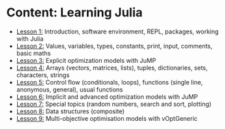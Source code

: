 # Content: Learning Julia

-   [Lesson 1:](01.Lesson1-ecosystem.pdf) Introduction, software environment, REPL, packages, working with Julia
-   [Lesson 2:](02.Lesson2.basics.pdf) Values, variables, types, constants, print, input, comments, basic maths
-   [Lesson 3:](03.Lesson3.JumpPart1.pdf) Explicit optimization models with JuMP
-   [Lesson 4:](04.Lesson4.datastructures.pdf) Arrays (vectors, matrices, lists), tuples, dictionaries, sets, characters, strings
-   [Lesson 5:](05.Lesson5.controlflow.pdf) Control flow (conditionals, loops), functions (single line, anonymous, general), usual functions
-   [Lesson 6:](06.Lesson6.JumpPart2.pdf) Implicit and advanced optimization models with JuMP
-   [Lesson 7:](07.Lesson7.selectedTopics.pdf) Special topics (random numbers, search and sort, plotting)
-   [Lesson 8:](08.Lesson8.compositeStru.pdf) Data structures (composite)
-   [Lesson 9:](09.Lesson9.vOptSolver.pdf) Multi-objective optimisation models with vOptGeneric
